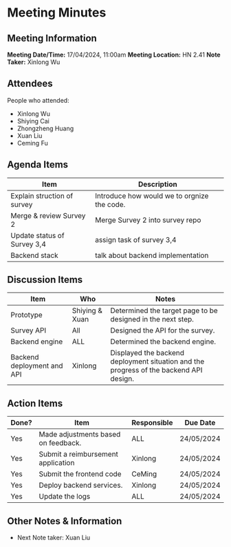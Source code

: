 # Meeting Minutes
## Meeting Information
**Meeting Date/Time:** 17/04/2024, 11:00am
**Meeting Location:** HN 2.41
**Note Taker:**  Xinlong Wu

## Attendees
People who attended:
- Xinlong Wu
- Shiying Cai
- Zhongzheng Huang
- Xuan Liu
- Ceming Fu


## Agenda Items

Item | Description
---- | ----
Explain struction of survey | Introduce how would we to orgnize the code.
Merge & review Survey 2     | Merge Survey 2 into survey repo
Update status of Survey 3,4 | assign task of survey 3,4
Backend stack | talk about backend implementation

## Discussion Items
Item | Who | Notes 
---- | ---- | ---- 
Prototype | Shiying & Xuan | Determined the target page to be designed in the next step. 
Survey API | All | Designed the API for the survey. 
Backend engine | ALL | Determined the backend engine. 
Backend deployment and API | Xinlong | Displayed the backend deployment situation and the progress of the backend API design. 
## Action Items

| Done? | Item                                                  | Responsible                 | Due Date   |
| ----- | ----------------------------------------------------- | --------------------------- | ---------- |
| Yes | Made adjustments based on feedback. | ALL | 24/05/2024 |
| Yes | Submit a reimbursement application | Xinlong | 24/05/2024 |
| Yes | Submit the frontend code | CeMing | 24/05/2024 |
| Yes | Deploy backend services. | Xinlong | 24/05/2024 |
| Yes | Update the logs | ALL | 24/05/2024 |

## Other Notes & Information
- Next Note taker:  Xuan Liu

